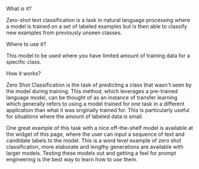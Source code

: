 What is it?

Zero-shot text classification is a task in natural language processing where a model is trained on a set of labeled examples but is then able to classify new examples from previously unseen classes.

Where to use it?

This model to be used where you have limited amount of training data for a specific class.

How it works?

Zero Shot Classification is the task of predicting a class that wasn't seen by the model during training. This method, which leverages a pre-trained language model, can be thought of as an instance of transfer learning which generally refers to using a model trained for one task in a different application than what it was originally trained for. This is particularly useful for situations where the amount of labeled data is small.

One great example of this task with a nice off-the-shelf model is available at the widget of this page, where the user can input a sequence of text and candidate labels to the model. This is a word level example of zero shot classification, more elaborate and lengthy generations are available with larger models. Testing these models out and getting a feel for prompt engineering is the best way to learn how to use them.